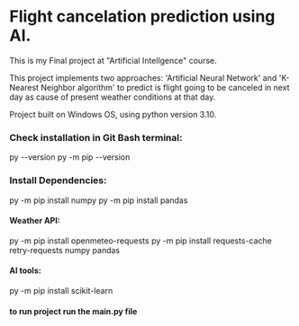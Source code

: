 # Flight cancelation prediction using AI.

This is my Final project at "Artificial Intellgence" course.

This project implements two approaches: 'Artificial Neural Network' and 'K-Nearest Neighbor algorithm' to predict is flight going to be canceled in next day as cause of present weather conditions at that day.



Project built on Windows OS, using python version 3.10.


### Check installation in Git Bash terminal:
py --version
py -m pip --version
### Install Dependencies:
py -m pip install numpy
py -m pip install pandas

#### Weather API:
py -m pip install openmeteo-requests
py -m pip install requests-cache retry-requests numpy pandas

#### AI tools:
py -m pip install scikit-learn

#### to run project run the main.py file
